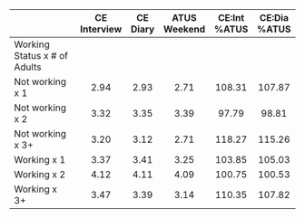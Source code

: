 
|                      | CE<br>Interview |  CE<br>Diary | ATUS<br>Weekend | CE:Int<br>%ATUS | CE:Dia<br>%ATUS |
| -------------------- | :----------: | :----------: | :----------: | :----------: | :----------: |
| Working Status x # of Adults |              |              |              |              |              |
| Not working x 1      |         2.94 |         2.93 |         2.71 |       108.31 |       107.87 |
| Not working x 2      |         3.32 |         3.35 |         3.39 |        97.79 |        98.81 |
| Not working x 3+     |         3.20 |         3.12 |         2.71 |       118.27 |       115.26 |
| Working x 1          |         3.37 |         3.41 |         3.25 |       103.85 |       105.03 |
| Working x 2          |         4.12 |         4.11 |         4.09 |       100.75 |       100.53 |
| Working x 3+         |         3.47 |         3.39 |         3.14 |       110.35 |       107.82 |

